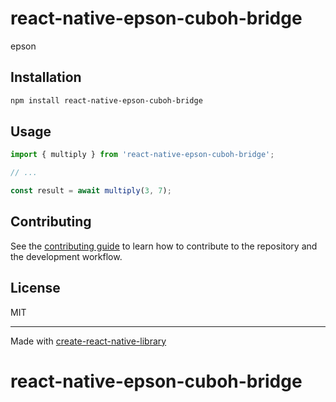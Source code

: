 # react-native-epson-cuboh-bridge

epson

## Installation

```sh
npm install react-native-epson-cuboh-bridge
```

## Usage

```js
import { multiply } from 'react-native-epson-cuboh-bridge';

// ...

const result = await multiply(3, 7);
```

## Contributing

See the [contributing guide](CONTRIBUTING.md) to learn how to contribute to the repository and the development workflow.

## License

MIT

---

Made with [create-react-native-library](https://github.com/callstack/react-native-builder-bob)
# react-native-epson-cuboh-bridge
